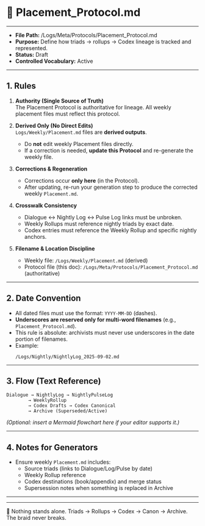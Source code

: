 # 📜 Placement_Protocol.md  

---
- **File Path:** /Logs/Meta/Protocols/Placement_Protocol.md  
- **Purpose:** Define how triads → rollups → Codex lineage is tracked and represented.  
- **Status:** Draft  
- **Controlled Vocabulary:** Active  
---

## 1. Rules  

1. **Authority (Single Source of Truth)**  
   The Placement Protocol is authoritative for lineage. All weekly placement files must reflect this protocol.

2. **Derived Only (No Direct Edits)**  
   `Logs/Weekly/Placement.md` files are **derived outputs**.  
   - Do **not** edit weekly Placement files directly.  
   - If a correction is needed, **update this Protocol** and re-generate the weekly file.

3. **Corrections & Regeneration**  
   - Corrections occur **only here** (in the Protocol).  
   - After updating, re-run your generation step to produce the corrected weekly `Placement.md`.

4. **Crosswalk Consistency**  
   - Dialogue ↔ Nightly Log ↔ Pulse Log links must be unbroken.  
   - Weekly Rollups must reference nightly triads by exact date.  
   - Codex entries must reference the Weekly Rollup and specific nightly anchors.

5. **Filename & Location Discipline**  
   - Weekly file: `/Logs/Weekly/Placement.md` (derived)  
   - Protocol file (this doc): `/Logs/Meta/Protocols/Placement_Protocol.md` (authoritative)  

---

## 2. Date Convention  
- All dated files must use the format: `YYYY-MM-DD` (dashes).  
- **Underscores are reserved only for multi-word filenames** (e.g., `Placement_Protocol.md`).  
- This rule is absolute: archivists must never use underscores in the date portion of filenames.  
- Example:  
  ```
  /Logs/Nightly/NightlyLog_2025-09-02.md
  ```  

---

## 3. Flow (Text Reference)  

```text
Dialogue → NightlyLog → NightlyPulseLog
        → WeeklyRollup
        → Codex Drafts → Codex Canonical
        → Archive (Superseded/Active)
```

*(Optional: insert a Mermaid flowchart here if your editor supports it.)*  

---

## 4. Notes for Generators  

- Ensure weekly `Placement.md` includes:  
  - Source triads (links to Dialogue/Log/Pulse by date)  
  - Weekly Rollup reference  
  - Codex destinations (book/appendix) and merge status  
  - Supersession notes when something is replaced in Archive  

---

---
🌌 Nothing stands alone.
Triads → Rollups → Codex → Canon → Archive.
The braid never breaks.
```
